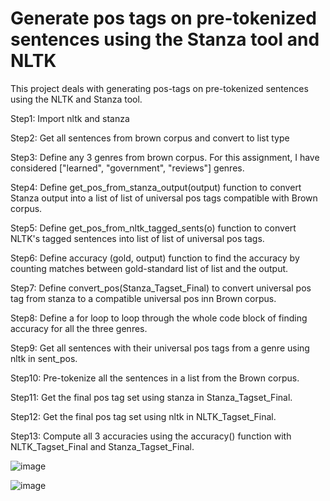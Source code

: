 # Generate pos tags on pre-tokenized sentences using the Stanza tool and NLTK
This project deals with generating pos-tags on pre-tokenized sentences using the NLTK and Stanza tool. 

Step1: Import nltk and stanza

Step2: Get all sentences from brown corpus and convert to list type

Step3: Define any 3 genres from brown corpus. For this assignment, I have considered ["learned", "government", "reviews"] genres.

Step4: Define get_pos_from_stanza_output(output) function to convert Stanza output into a list of list of universal pos tags compatible with Brown corpus.

Step5: Define get_pos_from_nltk_tagged_sents(o) function to convert NLTK's tagged sentences into list of list of universal pos tags.

Step6: Define accuracy (gold, output) function to find the accuracy by counting matches between gold-standard list of list and the output.

Step7: Define convert_pos(Stanza_Tagset_Final) to convert universal pos tag from stanza to a compatible universal pos inn Brown corpus.

Step8: Define a for loop to loop through the whole code block of finding accuracy for all the three genres.

Step9: Get all sentences with their universal pos tags from a genre using nltk in sent_pos.

Step10: Pre-tokenize all the sentences in a list from the Brown corpus.

Step11: Get the final pos tag set using stanza in Stanza_Tagset_Final.

Step12: Get the final pos tag set using nltk in NLTK_Tagset_Final.

Step13: Compute all 3 accuracies using the accuracy() function with NLTK_Tagset_Final and Stanza_Tagset_Final.

![image](https://user-images.githubusercontent.com/54590466/142268064-cced62e9-410c-4bac-99a8-5e949c280340.png)

![image](https://user-images.githubusercontent.com/54590466/142268137-e483d520-acf3-4a61-96ef-e8df50d78ce2.png)
